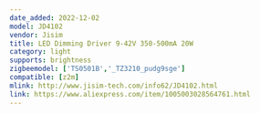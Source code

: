 ```yaml
---
date_added: 2022-12-02
model: JD4102
vendor: Jisim
title: LED Dimming Driver 9-42V 350-500mA 20W
category: light
supports: brightness
zigbeemodel: ['TS0501B','_TZ3210_pudg9sge']
compatible: [z2m]
mlink: http://www.jisim-tech.com/info62/JD4102.html
link: https://www.aliexpress.com/item/1005003028564761.html
---
```

